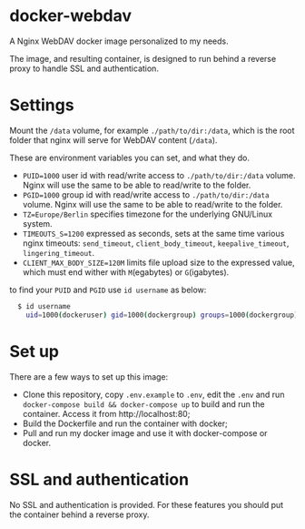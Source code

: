 # docker-webdav

A Nginx WebDAV docker image personalized to my needs.

The image, and resulting container, is designed to run behind a reverse proxy to handle SSL and authentication.

# Settings

Mount the `/data` volume, for example `./path/to/dir:/data`, which is the root folder that nginx will serve for WebDAV content (`/data`).

These are environment variables you can set, and what they do.

- `PUID=1000` user id with read/write access to `./path/to/dir:/data` volume. Nginx will use the same to be able to read/write to the folder.
- `PGID=1000` group id with read/write access to `./path/to/dir:/data` volume. Nginx will use the same to be able to read/write to the folder.
- `TZ=Europe/Berlin` specifies timezone for the underlying GNU/Linux system.
- `TIMEOUTS_S=1200` expressed as seconds, sets at the same time various nginx timeouts: `send_timeout`, `client_body_timeout`, `keepalive_timeout`, `lingering_timeout`.
- `CLIENT_MAX_BODY_SIZE=120M` limits file upload size to the expressed value, which must end wither with `M`(egabytes) or `G`(igabytes).

to find your `PUID` and `PGID` use `id username` as below:

```bash
  $ id username
    uid=1000(dockeruser) gid=1000(dockergroup) groups=1000(dockergroup)
```

# Set up

There are a few ways to set up this image:

- Clone this repository, copy `.env.example` to `.env`, edit the `.env` and run `docker-compose build && docker-compose up` to build and run the container. Access it from http://localhost:80;
- Build the Dockerfile and run the container with docker;
- Pull and run my docker image and use it with docker-compose or docker.

# SSL and authentication

No SSL and authentication is provided. For these features you should put the container behind a reverse proxy. 
